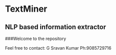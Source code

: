 TextMiner
=========

NLP based information extractor
-------------------------------

###Welcome to the repository

Feel free to contact: 
G Sravan Kumar
Ph:9085729716
